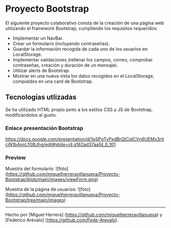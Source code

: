 # Proyecto Bootstrap

El siguiente proyecto colaborativo consta de la creación de una página web utilizando el framework Bootstrap, cumpliendo los requisitos requeridos:

- Implementar un NavBar.
- Crear un formulario (incluyendo contraseñas).
- Guardar la información recogida de cada uno de los usuarios en LocalStorage.
- Implementar validaciones (rellenar los campos, correo, comprobar contraseñas, creación y duración de un mensaje).
- Utilizar alerts de Bootstrap.
- Mostrar en una nueva vista los datos recogidos en el LocalStorage, compialdos en una card de Bootstrap. 


## Tecnologías utlizadas

Se ha utilizado HTML propio junto a los estilos CSS y JS de Bootstrap, modificándolos al gusto. 


### Enlace presentación Bootstrap

https://docs.google.com/presentation/d/1pSPqTvPxdBrQICqlCVn6UEMx3rjtciN1b4onLfGBJhg/edit#slide=id.g162ad37aa1d_0_101

### Preview

Muestra del formulario:
![foto] (https://github.com/miguelherreravillanueva/Proyecto-Bootstrap/blob/main/images/viewForm.png)

Muestra de la página de usuarios:
![foto] (https://github.com/miguelherreravillanueva/Proyecto-Bootstrap/tree/main/images)


---

Hecho por [Miguel Herrera] (https://github.com/miguelherreravillanueva) y [Federico Arévalo] (https://github.com/Fede-Arevalo).
